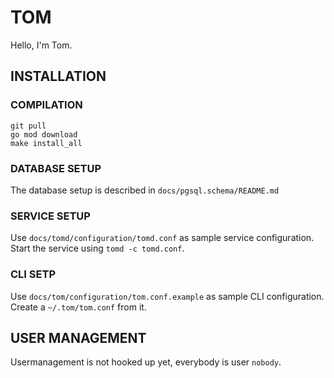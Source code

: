 # TOM

Hello, I'm Tom.

## INSTALLATION

### COMPILATION

```
git pull
go mod download
make install_all
```

### DATABASE SETUP

The database setup is described in `docs/pgsql.schema/README.md`

### SERVICE SETUP

Use `docs/tomd/configuration/tomd.conf` as sample service configuration.
Start the service using `tomd -c tomd.conf`.

### CLI SETP

Use `docs/tom/configuration/tom.conf.example` as sample CLI
configuration. Create a `~/.tom/tom.conf` from it.

## USER MANAGEMENT

Usermanagement is not hooked up yet, everybody is user `nobody`.
